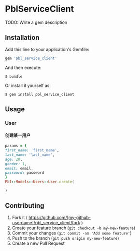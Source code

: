 # PblServiceClient

TODO: Write a gem description

## Installation

Add this line to your application's Gemfile:

```ruby
gem 'pbl_service_client'
```

And then execute:

    $ bundle

Or install it yourself as:

    $ gem install pbl_service_client

## Usage

### User

#### 创建某一用户

``` ruby
params = {
first_name: 'first_name', 
last_name: 'last_name', 
age: 20, 
gender: 1, 
email: email,
password: password
}
Pbl::Models::Users::User.create(

)
```



## Contributing

1. Fork it ( https://github.com/[my-github-username]/pbl_service_client/fork )
2. Create your feature branch (`git checkout -b my-new-feature`)
3. Commit your changes (`git commit -am 'Add some feature'`)
4. Push to the branch (`git push origin my-new-feature`)
5. Create a new Pull Request
